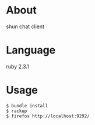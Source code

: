 # About

shun chat client

# Language

ruby 2.3.1

# Usage

    $ bundle install
    $ rackup
    $ firefox http://localhost:9292/
